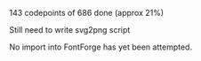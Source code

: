 143 codepoints of 686 done (approx 21%)

Still need to write svg2png script

No import into FontForge has yet been attempted.
